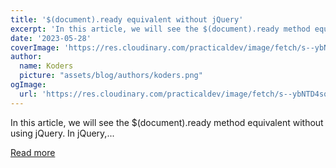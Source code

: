```yaml
---
title: '$(document).ready equivalent without jQuery'
excerpt: 'In this article, we will see the $(document).ready method equivalent without using jQuery. In jQuery,...'
date: '2023-05-28'
coverImage: 'https://res.cloudinary.com/practicaldev/image/fetch/s--ybNTD4sq--/c_imagga_scale,f_auto,fl_progressive,h_420,q_auto,w_1000/https://dev-to-uploads.s3.amazonaws.com/uploads/articles/42w6abxqqt4e14ua6oix.png'
author:
  name: Koders
  picture: "assets/blog/authors/koders.png"
ogImage:
  url: 'https://res.cloudinary.com/practicaldev/image/fetch/s--ybNTD4sq--/c_imagga_scale,f_auto,fl_progressive,h_420,q_auto,w_1000/https://dev-to-uploads.s3.amazonaws.com/uploads/articles/42w6abxqqt4e14ua6oix.png'
---
```


In this article, we will see the $(document).ready method equivalent without using jQuery. In jQuery,...

[Read more](https://dev.to/navyaarora01/documentready-equivalent-without-jquery-1o45)
